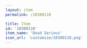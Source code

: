 ```yaml
---
layout: item
permalink: /10300110

title: Item
id: '10300110'
item_name: 'Dead Serious'
icon_url: 'customize/10300110.png'
---
```

